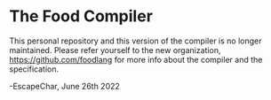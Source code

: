 # The Food Compiler
This personal repository and this version of the compiler is no longer maintained.
Please refer yourself to the new organization, https://github.com/foodlang for
more info about the compiler and the specification.

-EscapeChar, June 26th 2022
